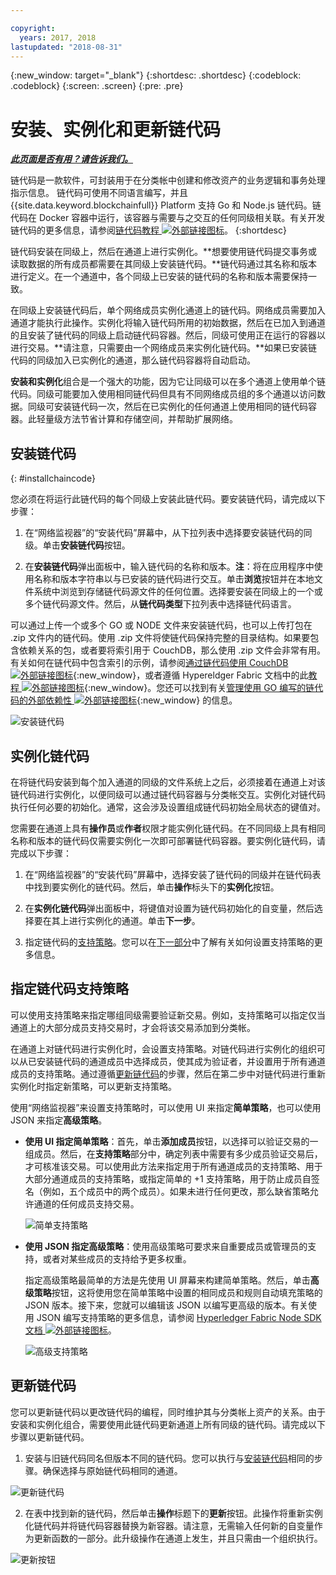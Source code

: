 ```yaml
---

copyright:
  years: 2017, 2018
lastupdated: "2018-08-31"
---
```


{:new_window: target="_blank"}
{:shortdesc: .shortdesc}
{:codeblock: .codeblock}
{:screen: .screen}
{:pre: .pre}

# 安装、实例化和更新链代码


***[此页面是否有用？请告诉我们。](https://www.surveygizmo.com/s3/4501493/IBM-Blockchain-Documentation)***


链代码是一款软件，可封装用于在分类帐中创建和修改资产的业务逻辑和事务处理指示信息。
链代码可使用不同语言编写，并且 {{site.data.keyword.blockchainfull}} Platform 支持 Go 和 Node.js 链代码。链代码在 Docker 容器中运行，该容器与需要与之交互的任何同级相关联。有关开发链代码的更多信息，请参阅[链代码教程 ![外部链接图标](../images/external_link.svg "外部链接图标")](http://hyperledger-fabric.readthedocs.io/en/latest/chaincode.html)。
{:shortdesc}

链代码安装在同级上，然后在通道上进行实例化。**想要使用链代码提交事务或读取数据的所有成员都需要在其同级上安装链代码。**链代码通过其名称和版本进行定义。在一个通道中，各个同级上已安装的链代码的名称和版本需要保持一致。

在同级上安装链代码后，单个网络成员实例化通道上的链代码。网络成员需要加入通道才能执行此操作。实例化将输入链代码所用的初始数据，然后在已加入到通道的且安装了链代码的同级上启动链代码容器。然后，同级可使用正在运行的容器以进行交易。**请注意，只需要由一个网络成员来实例化链代码。**如果已安装链代码的同级加入已实例化的通道，那么链代码容器将自动启动。

**安装和实例化**组合是一个强大的功能，因为它让同级可以在多个通道上使用单个链代码。同级可能要加入使用相同链代码但具有不同网络成员组的多个通道以访问数据。同级可安装链代码一次，然后在已实例化的任何通道上使用相同的链代码容器。此轻量级方法节省计算和存储空间，并帮助扩展网络。

## 安装链代码
{: #installchaincode}

您必须在将运行此链代码的每个同级上安装此链代码。要安装链代码，请完成以下步骤：
1. 在“网络监视器”的“安装代码”屏幕中，从下拉列表中选择要安装链代码的同级。单击**安装链代码**按钮。
<!--
  ![Chaincode screen](../images/chaincode_install_overview.png "Chaincode screen")
-->

2. 在**安装链代码**弹出面板中，输入链代码的名称和版本。**注**：将在应用程序中使用名称和版本字符串以与已安装的链代码进行交互。单击**浏览**按钮并在本地文件系统中浏览到存储链代码源文件的任何位置。选择要安装在同级上的一个或多个链代码源文件。然后，从**链代码类型**下拉列表中选择链代码语言。

可以通过上传一个或多个 GO 或 NODE 文件来安装链代码，也可以上传打包在 .zip 文件内的链代码。使用 .zip 文件将使链代码保持完整的目录结构。如果要包含依赖关系的包，或者要将索引用于 CouchDB，那么使用 .zip 文件会非常有用。有关如何在链代码中包含索引的示例，请参阅[通过链代码使用 CouchDB ![外部链接图标](../images/external_link.svg "外部链接图标")](http://hyperledger-fabric.readthedocs.io/en/release-1.1/couchdb_as_state_database.html#using-couchdb-from-chaincode){:new_window}，或者遵循 Hypereldger Fabric 文档中的此[教程 ![外部链接图标](../images/external_link.svg "外部链接图标")](https://hyperledger-fabric.readthedocs.io/en/release-1.2/couchdb_tutorial.html){:new_window}。您还可以找到有关[管理使用 GO 编写的链代码的外部依赖性 ![外部链接图标](../images/external_link.svg "外部链接图标")](https://hyperledger-fabric.readthedocs.io/en/latest/chaincode4ade.html#managing-external-dependencies-for-chaincode-written-in-go){:new_window} 的信息。

  ![安装链代码](../images/chaincode_install.png "安装链代码")

## 实例化链代码
在将链代码安装到每个加入通道的同级的文件系统上之后，必须接着在通道上对该链代码进行实例化，以便同级可以通过链代码容器与分类帐交互。实例化对链代码执行任何必要的初始化。通常，这会涉及设置组成链代码初始全局状态的键值对。

您需要在通道上具有**操作员**或**作者**权限才能实例化链代码。在不同同级上具有相同名称和版本的链代码仅需要实例化一次即可部署链代码容器。要实例化链代码，请完成以下步骤：
1. 在“网络监视器”的“安装代码”屏幕中，选择安装了链代码的同级并在链代码表中找到要实例化的链代码。然后，单击**操作**标头下的**实例化**按钮。
<!--
  ![Instantiate Chaincode](../images/chaincode_instantiate.png "Instantiate Chaincode")
-->

2. 在**实例化链代码**弹出面板中，将键值对设置为链代码初始化的自变量，然后选择要在其上进行实例化的通道。单击**下一步**。
<!--
  ![Instantiate Chaincode panel](../images/chaincode_instantiate_panel.png "Instantiate Chaincode panel")
-->

3. 指定链代码的[支持策略](../glossary.html#endorsement-policy)。您可以在[下一部分](#specifying-chaincode-endorsement-policies)中了解有关如何设置支持策略的更多信息。

## 指定链代码支持策略

可以使用支持策略来指定哪组同级需要验证新交易。例如，支持策略可以指定仅当通道上的大部分成员支持交易时，才会将该交易添加到分类帐。

在通道上对链代码进行实例化时，会设置支持策略。对链代码进行实例化的组织可以从已安装链代码的通道成员中选择成员，使其成为验证者，并设置用于所有通道成员的支持策略。通过遵循[更新链代码](#updating-a-chaincode)的步骤，然后在第二步中对链代码进行重新实例化时指定新策略，可以更新支持策略。

使用“网络监视器”来设置支持策略时，可以使用 UI 来指定**简单策略**，也可以使用 JSON 来指定**高级策略**。

* **使用 UI 指定简单策略**：首先，单击**添加成员**按钮，以选择可以验证交易的一组成员。然后，在**支持策略**部分中，确定列表中需要有多少成员验证交易后，才可核准该交易。可以使用此方法来指定用于所有通道成员的支持策略、用于大部分通道成员的支持策略，或指定简单的 +1 支持策略，用于防止成员自签名（例如，五个成员中的两个成员）。如果未进行任何更改，那么缺省策略允许通道的任何成员支持交易。

  ![简单支持策略](../images/simple_endorsement.png "简单支持策略")

* **使用 JSON 指定高级策略**：使用高级策略可要求来自重要成员或管理员的支持，或者对某些成员的支持给予更多权重。

  指定高级策略最简单的方法是先使用 UI 屏幕来构建简单策略。然后，单击**高级策略**按钮，这将使用您在简单策略中设置的相同成员和规则自动填充策略的 JSON 版本。接下来，您就可以编辑该 JSON 以编写更高级的版本。有关使用 JSON 编写支持策略的更多信息，请参阅 [Hyperledger Fabric Node SDK 文档 ![外部链接图标](../images/external_link.svg "外部链接图标")](https://fabric-sdk-node.github.io/global.html#ChaincodeInstantiateUpgradeRequest)。<!--You can also find examples of advanced endorsement policies in the main [Hyperledger Fabric documentation![External link icon](../images/external_link.svg "External link icon")](https://hyperledger-fabric.readthedocs.io/en/latest/arch-deep-dive.html#example-endorsement-policies)-->

  ![高级支持策略](../images/advanced_endorsement.png "高级支持策略")

## 更新链代码

您可以更新链代码以更改链代码的编程，同时维护其与分类帐上资产的关系。由于安装和实例化组合，需要使用此链代码更新通道上所有同级的链代码。请完成以下步骤以更新链代码。

1. 安装与旧链代码同名但版本不同的链代码。您可以执行与[安装链代码](#installchaincode)相同的步骤。确保选择与原始链代码相同的通道。

  ![更新链代码](../images/upgrade_chaincode.png "更新链代码")

2. 在表中找到新的链代码，然后单击**操作**标题下的**更新**按钮。此操作将重新实例化链代码并将链代码容器替换为新容器。请注意，无需输入任何新的自变量作为更新函数的一部分。此升级操作在通道上发生，并且只需由一个组织执行。

  ![更新按钮](../images/upgrade_button.png "更新按钮")
